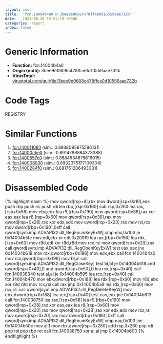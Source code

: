 ```yaml
---
layout: post
title:  "fcn.14004b4a0 @ 3bee9e0608c478ffce0d10559aae732b"
date:   2021-08-30 15:52:19 +0300
categories: report
index: false
---
```


# Generic Information
- **Function:** fcn.14004b4a0
- **Origin (md5):** 3bee9e0608c478ffce0d10559aae732b
- **VirusTotal:** [virustotal.com/gui/file/3bee9e0608c478ffce0d10559aae732b][virustotal_ref]

# Code Tags
<span class="tag" id="REGISTRY">REGISTRY</span>


# Similar Functions

1. [fcn.140011080][similar_1_ref] (sim.: 0.8938095975586131)
2. [fcn.14000c5e0][similar_2_ref] (sim.: 0.8914798864373388)
3. [fcn.1400557c0][similar_3_ref] (sim.: 0.8884534675616015)
4. [fcn.140006030][similar_4_ref] (sim.: 0.8832375177109304)
5. [fcn.1400284f0][similar_5_ref] (sim.: 0.881751306493031)


# Disassembled Code

{% highlight nasm %}
mov qword[rsp+8],rbx
mov dword[rsp+0x10],edx
push rbp
push rsi
push rdi
lea rbp,[rsp-0x160]
sub rsp,0x260
lea rax,[rsp+0x58]
mov ebx,edx
lea r9,[rbp+0x190]
mov qword[rsp+0x38],rax
xor eax,eax
lea r8,[rsp+0x60]
mov qword[rsp+0x30],rax
mov qword[rsp+0x28],rax
xor edx,edx
mov qword[rsp+0x20],rax
mov rsi,rcx
mov dword[rbp+0x190],0xff
call qword[sym.imp.ADVAPI32.dll_RegEnumKeyExW]
cmp eax,0x103
je 0x14004b5fe
mov edi,ebx
or edi,0x20019
lea rax,[rbp+0x198]
lea rdx,[rsp+0x60]
mov r9d,edi
xor r8d,r8d
mov rcx,rsi
mov qword[rsp+0x20],rax
call qword[sym.imp.ADVAPI32.dll_RegOpenKeyExW]
test eax,eax
jne 0x14004b618
mov rcx,qword[rbp+0x198]
mov edx,ebx
call fcn.14004b4a0
mov rcx,qword[rbp+0x198]
mov bl,al
call qword[sym.imp.ADVAPI32.dll_RegCloseKey]
test bl,bl
je 0x14004b618
and qword[rsp+0x40],0
and qword[rsp+0x50],0
lea rcx,[rsp+0x40]
call fcn.140038340
test al,al
je 0x14004b595
lea rcx,[rsp+0x40]
call fcn.14004b470
mov ebx,dword[rbp+0x188]
lea rdx,[rsp+0x60]
mov r8d,ebx
xor r9d,r9d
mov rcx,rsi
call rax
jmp 0x14004b5a9
lea rdx,[rsp+0x60]
mov rcx,rsi
call qword[sym.imp.ADVAPI32.dll_RegDeleteKeyW]
mov ebx,dword[rbp+0x188]
lea rcx,[rsp+0x40]
test eax,eax
jne 0x14004b613
call fcn.140038750
lea rax,[rsp+0x58]
lea r9,[rbp+0x190]
mov qword[rsp+0x38],rax
xor eax,eax
lea r8,[rsp+0x60]
mov qword[rsp+0x30],rax
mov qword[rsp+0x28],rax
xor edx,edx
mov rcx,rsi
mov qword[rsp+0x20],rax
mov dword[rbp+0x190],0xff
call qword[sym.imp.ADVAPI32.dll_RegEnumKeyExW]
cmp eax,0x103
jne 0x14004b50c
mov al,1
mov rbx,qword[rsp+0x280]
add rsp,0x260
pop rdi
pop rsi
pop rbp
ret
call fcn.140038750
xor al,al
jmp 0x14004b600
{% endhighlight %}


[similar_1_ref]: /report/fcn.140011080@3bee9e0608c478ffce0d10559aae732b
[similar_2_ref]: /report/fcn.14000c5e0@c4af5ec7826361dc5a22db79be296638
[similar_3_ref]: /report/fcn.1400557c0@3bee9e0608c478ffce0d10559aae732b
[similar_4_ref]: /report/fcn.140006030@c5b958b285b208bffd52d8455e15d93a
[similar_5_ref]: /report/fcn.1400284f0@3bee9e0608c478ffce0d10559aae732b
[virustotal_ref]: https://www.virustotal.com/gui/file/3bee9e0608c478ffce0d10559aae732b